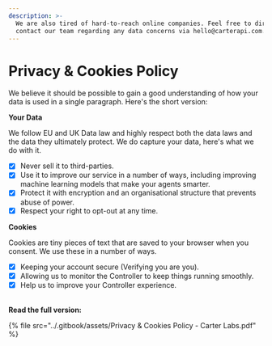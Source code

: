 ```yaml
---
description: >-
  We are also tired of hard-to-reach online companies. Feel free to directly
  contact our team regarding any data concerns via hello@carterapi.com.
---
```


# Privacy & Cookies Policy

We believe it should be possible to gain a good understanding of how your data is used in a single paragraph. Here's the short version:

**Your Data**

We follow EU and UK Data law and highly respect both the data laws and the data they ultimately protect. We do capture your data, here's what we do with it.

* [x] Never sell it to third-parties.
* [x] Use it to improve our service in a number of ways, including improving machine learning models that make your agents smarter.
* [x] Protect it with encryption and an organisational structure that prevents abuse of power.
* [x] Respect your right to opt-out at any time.

**Cookies**

Cookies are tiny pieces of text that are saved to your browser when you consent. We use these in a number of ways.

* [x] Keeping your account secure (Verifying you are you).
* [x] Allowing us to monitor the Controller to keep things running smoothly.
* [x] Help us to improve your Controller experience.

\
**Read the full version:**

{% file src="../.gitbook/assets/Privacy & Cookies Policy  - Carter Labs.pdf" %}

